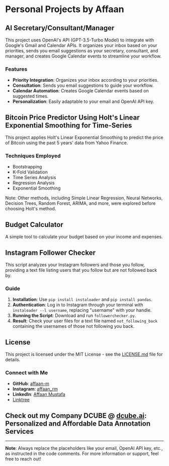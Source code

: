 # Personal Projects by Affaan

## AI Secretary/Consultant/Manager

This project uses OpenAI's API (GPT-3.5-Turbo Model) to integrate with Google's Gmail and Calendar APIs. It organizes your inbox based on your priorities, sends you email suggestions as your secretary, consultant, and manager, and creates Google Calendar events to streamline your workflow.

### Features

- **Priority Integration**: Organizes your inbox according to your priorities.
- **Consultation**: Sends you email suggestions to guide your workflow.
- **Calendar Automation**: Creates Google Calendar events based on suggested times.
- **Personalization**: Easily adaptable to your email and OpenAI API key.

## Bitcoin Price Predictor Using Holt's Linear Exponential Smoothing for Time-Series

This project applies Holt's Linear Exponential Smoothing to predict the price of Bitcoin using the past 5 years' data from Yahoo Finance.

### Techniques Employed

- Bootstrapping
- K-Fold Validation
- Time Series Analysis
- Regression Analysis
- Exponential Smoothing

Note: Other methods, including Simple Linear Regression, Neural Networks, Decision Trees, Random Forest, ARIMA, and more, were explored before choosing Holt's method.

## Budget Calculator

A simple tool to calculate your budget based on your income and expenses.

## Instagram Follower Checker

This script analyzes your Instagram followers and those you follow, providing a text file listing users that you follow but are not followed back by.

### Guide

1. **Installation**: Use `pip install instaloader` and `pip install pandas`.
2. **Authentication**: Log in to Instagram through your terminal with `instaloader --l username`, replacing "username" with your handle.
3. **Running the Script**: Download and run `followerchecker.py`.
4. **Result**: Check your user files for a text file named `not_following_back` containing the usernames of those not following you back.

## License

This project is licensed under the MIT License - see the [LICENSE.md](LICENSE.md) file for details.


### Connect with Me

- **GitHub**: [affaan-m](https://github.com/affaan-m)
- **Instagram**: [affaan_rm](https://www.instagram.com/affaan_rm/)
- **LinkedIn**: [Affaan Mustafa](https://www.linkedin.com/in/affaanmustafa/)
- [Linktree](https://linqapp.com/affaan_mustafa?r=link)

## Check out my Company DCUBE @ [dcube.ai](https://dcube.ai): Personalized and Affordable Data Annotation Services

---

**Note**: Always replace the placeholders like your email, OpenAI API key, etc., as instructed in the code comments. For more information or support, feel free to reach out!
